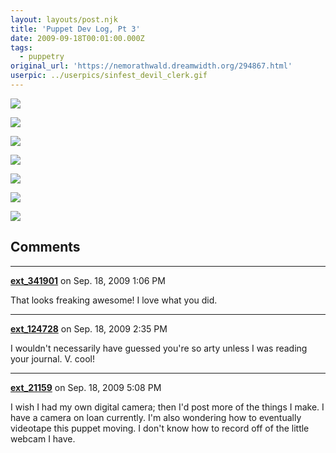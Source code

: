 ```yaml
---
layout: layouts/post.njk
title: 'Puppet Dev Log, Pt 3'
date: 2009-09-18T00:01:00.000Z
tags:
  - puppetry
original_url: 'https://nemorathwald.dreamwidth.org/294867.html'
userpic: ../userpics/sinfest_devil_clerk.gif
---
```

[![](http://lh5.ggpht.com/_ENXtTKU9j1A/SrKaBc3dO9I/AAAAAAAAHOU/G8D9yxjLX1s/s144/sculpting_puppet_head.JPG)](http://picasaweb.google.com/lh/photo/4L-wtcOck7hVuya_43hK1A?feat=embedwebsite)

[![](http://lh3.ggpht.com/_ENXtTKU9j1A/SrKZ9PKMh_I/AAAAAAAAHOM/9feYzhcNMOw/s144/sculpting_puppet_head2.JPG)](http://picasaweb.google.com/lh/photo/GrKQ8PSvMmYQhBpsrjQtew?feat=embedwebsite)

[![](http://lh5.ggpht.com/_ENXtTKU9j1A/SrKZ9eW12fI/AAAAAAAAHOQ/M0_xBS2J7rc/s144/sculpting_puppet_head3.JPG)](http://picasaweb.google.com/lh/photo/gAzpuFAhjAGZvWk3RdFWlw?feat=embedwebsite)

[![](http://lh4.ggpht.com/_ENXtTKU9j1A/SrKbW3AOVOI/AAAAAAAAHOs/l-xMbiK8YIc/s144/drilling_puppet_head.JPG)](http://picasaweb.google.com/lh/photo/YkuOk6Ss6tfx0ybYuqs5IQ?feat=embedwebsite)

[![](http://lh5.ggpht.com/_ENXtTKU9j1A/SrKZ8qo4BoI/AAAAAAAAHOI/rX1C9oDTcrk/s144/painted_puppet_head.JPG)](http://picasaweb.google.com/lh/photo/fklsG3NzWCRXt_iD88ZB1Q?feat=embedwebsite)

[![](http://lh3.ggpht.com/_ENXtTKU9j1A/SrKZ8JEARnI/AAAAAAAAHOA/5ZJoTlIpEXU/s144/painted_puppet_head2.JPG)](http://picasaweb.google.com/lh/photo/kl8f0rFkdNa8SdqvZ1Ii7w?feat=embedwebsite)

[![](http://lh4.ggpht.com/_ENXtTKU9j1A/SrKZ8UPUipI/AAAAAAAAHOE/DxLVHePIaJc/s144/painted_puppet_head3.JPG)](http://picasaweb.google.com/lh/photo/aTLs-vPCq1gcqtioUShhzA?feat=embedwebsite)

## Comments

---

**[ext_341901](https://www.dreamwidth.org/users/ext_341901)** on Sep. 18, 2009 1:06 PM

That looks freaking awesome! I love what you did.

---

**[ext_124728](https://www.dreamwidth.org/users/ext_124728)** on Sep. 18, 2009 2:35 PM

I wouldn't necessarily have guessed you're so arty unless I was reading your journal. V. cool!

---

**[ext_21159](https://www.dreamwidth.org/users/ext_21159)** on Sep. 18, 2009 5:08 PM

I wish I had my own digital camera; then I'd post more of the things I make. I have a camera on loan currently. I'm also wondering how to eventually videotape this puppet moving. I don't know how to record off of the little webcam I have.
